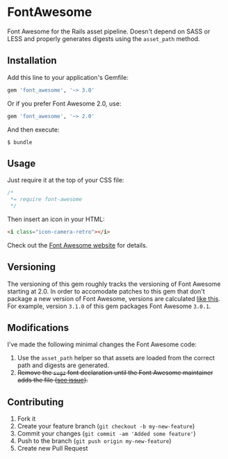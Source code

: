 # FontAwesome

Font Awesome for the Rails asset pipeline. Doesn't depend on SASS or LESS and properly generates digests using the `asset_path` method.

## Installation

Add this line to your application's Gemfile:

```ruby
gem 'font_awesome', '~> 3.0'
```

Or if you prefer Font Awesome 2.0, use:

```ruby
gem 'font_awesome', '~> 2.0'
```

And then execute:

    $ bundle

## Usage

Just require it at the top of your CSS file:

```css
/*
 *= require font-awesome
 */
```

Then insert an icon in your HTML:

```html
<i class="icon-camera-retro"></i>
```

Check out the [Font Awesome website](http://fortawesome.github.com/Font-Awesome/) for details.

## Versioning

The versioning of this gem roughly tracks the versioning of Font Awesome starting at 2.0. In order to accomodate patches to this gem that don't package a new version of Font Awesome, versions are calculated [like this](https://github.com/balexand/font_awesome/blob/master/lib/font_awesome/version.rb). For example, version `3.1.0` of this gem packages Font Awesome `3.0.1`.

## Modifications

I've made the following minimal changes the Font Awesome code:

1. Use the `asset_path` helper so that assets are loaded from the correct path and digests are generated.
2. ~~Remove the `svgz` font declaration until the Font Awesome maintainer adds the file ([see issue](https://github.com/FortAwesome/Font-Awesome/issues/233)).~~

## Contributing

1. Fork it
2. Create your feature branch (`git checkout -b my-new-feature`)
3. Commit your changes (`git commit -am 'Added some feature'`)
4. Push to the branch (`git push origin my-new-feature`)
5. Create new Pull Request
